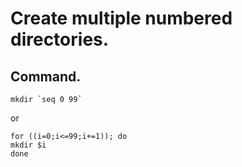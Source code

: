 # Create multiple numbered directories.

## Command.
```mkdir `seq 0 99` ```

or

```
for ((i=0;i<=99;i+=1)); do
mkdir $i
done
```

